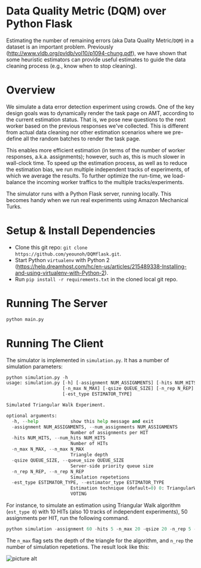 # Data Quality Metric (DQM) over Python Flask
Estimating the number of remaining errors (aka Data Quality Metric/`DQM`) in a dataset is an important problem. Previously (http://www.vldb.org/pvldb/vol10/p1094-chung.pdf), we have shown that some heuristic estimators can provide useful estimates to guide the data cleaning process (e.g., know when to stop cleaning). 

# Overview
We simulate a data error detection experiment using crowds. One of the key design goals was to dynamically render the task page on AMT, according to the current estimation status. That is, we pose new questions to the next worker based on the previous responses we've collected. This is different from actual data cleaning nor other estimation scenarios where we pre-define all the random batches to render the task page.

This enables more efficient estimation (in terms of the number of worker responses, a.k.a. assignments); however, such as, this is much slower in wall-clock time. To speed up the estimation process, as well as to reduce the estimation bias, we run multiple independent tracks of experiments, of which we average the results. To further optimize the run-time, we load-balance the incoming worker traffics to the multiple tracks/experiments.

The simulator runs with a Python Flask server, running locally. This becomes handy when we run real experiments using Amazon Mechanical Turks.

# Setup & Install Dependencies
* Clone this git repo: `git clone https://github.com/yeounoh/DQMflask.git`.
* Start Python `virtualenv` with Python 2 (https://help.dreamhost.com/hc/en-us/articles/215489338-Installing-and-using-virtualenv-with-Python-2).
* Run `pip install -r requirements.txt` in the cloned local git repo.

# Running The Server
```python
python main.py
```

# Running The Client
The simulator is implemented in `simulation.py`. It has a number of simulation parameters:
```python
python simulation.py -h
usage: simulation.py [-h] [-assignment NUM_ASSIGNMENTS] [-hits NUM_HITS]
                     [-n_max N_MAX] [-qsize QUEUE_SIZE] [-n_rep N_REP]
                     [-est_type ESTIMATOR_TYPE]

Simulated Triangular Walk Experiment.

optional arguments:
  -h, --help            show this help message and exit
  -assignment NUM_ASSIGNMENTS, --num_assignments NUM_ASSIGNMENTS
                        Number of assignments per HIT
  -hits NUM_HITS, --num_hits NUM_HITS
                        Number of HITs
  -n_max N_MAX, --n_max N_MAX
                        Triangle depth
  -qsize QUEUE_SIZE, --queue_size QUEUE_SIZE
                        Server-side priority queue size
  -n_rep N_REP, --n_rep N_REP
                        Simulation repetetions
  -est_type ESTIMATOR_TYPE, --estimator_type ESTIMATOR_TYPE
                        Estimation technique (default=0) 0: TriangularWalk, 1:
                        VOTING
```

For instance, to simulate an estimation using Triangular Walk algorithm (`est_type 0`) with 10 HITs (also 10 tracks of independent experiments), 50 assignments per HIT, run the following command.
```python
python simulation -assignment 60 -hits 5 -n_max 20 -qsize 20 -n_rep 5 -est_type 0
```
The `n_max` flag sets the depth of the triangle for the algorithm, and `n_rep` the number of simulation repetetions. The result look like this:

![picture alt](https://github.com/yeounoh/DQMflask/edit/master/README.md/5h60a_20m.png "Simulation Result")



